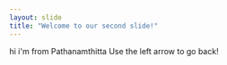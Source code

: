 ```yaml
---
layout: slide
title: "Welcome to our second slide!"
---
```

hi i'm from Pathanamthitta 
Use the left arrow to go back!

